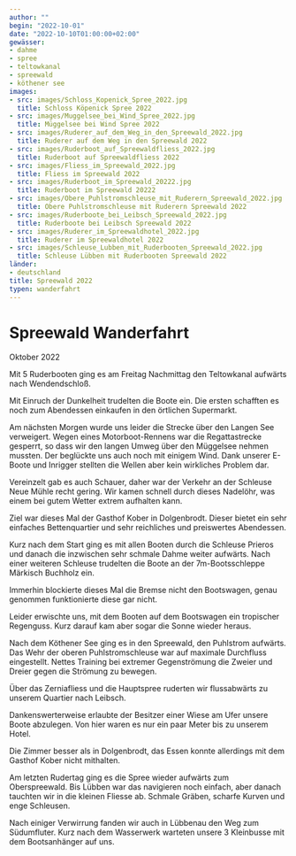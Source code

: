 ```yaml
---
author: ""
begin: "2022-10-01"
date: "2022-10-10T01:00:00+02:00"
gewässer:
- dahme
- spree
- teltowkanal
- spreewald
- köthener see
images:
- src: images/Schloss_Kopenick_Spree_2022.jpg
  title: Schloss Köpenick Spree 2022
- src: images/Muggelsee_bei_Wind_Spree_2022.jpg
  title: Müggelsee bei Wind Spree 2022
- src: images/Ruderer_auf_dem_Weg_in_den_Spreewald_2022.jpg
  title: Ruderer auf dem Weg in den Spreewald 2022
- src: images/Ruderboot_auf_Spreewaldfliess_2022.jpg
  title: Ruderboot auf Spreewaldfliess 2022
- src: images/Fliess_im_Spreewald_2022.jpg
  title: Fliess im Spreewald 2022
- src: images/Ruderboot_im_Spreewald_20222.jpg
  title: Ruderboot im Spreewald 20222
- src: images/Obere_Puhlstromschleuse_mit_Ruderern_Spreewald_2022.jpg
  title: Obere Puhlstromschleuse mit Ruderern Spreewald 2022
- src: images/Ruderboote_bei_Leibsch_Spreewald_2022.jpg
  title: Ruderboote bei Leibsch Spreewald 2022
- src: images/Ruderer_im_Spreewaldhotel_2022.jpg
  title: Ruderer im Spreewaldhotel 2022
- src: images/Schleuse_Lubben_mit_Ruderbooten_Spreewald_2022.jpg
  title: Schleuse Lübben mit Ruderbooten Spreewald 2022
länder: 
- deutschland
title: Spreewald 2022
typen: wanderfahrt
---
```




# Spreewald Wanderfahrt


Oktober 2022

Mit 5 Ruderbooten ging es am Freitag Nachmittag den Teltowkanal aufwärts nach Wendendschloß.

Mit Einruch der Dunkelheit trudelten die Boote ein. Die ersten schafften es noch zum Abendessen einkaufen in den örtlichen Supermarkt.

Am nächsten Morgen wurde uns leider die Strecke über den Langen See verweigert. Wegen eines Motorboot-Rennens war die Regattastrecke gesperrt, so dass wir den langen Umweg über den Müggelsee nehmen mussten. Der beglückte uns auch noch mit einigem Wind. Dank unserer E-Boote und Inrigger stellten die Wellen aber kein wirkliches Problem dar.

Vereinzelt gab es auch Schauer, daher war der Verkehr an der Schleuse Neue Mühle recht gering. Wir kamen schnell durch dieses Nadelöhr, was einem bei gutem Wetter extrem aufhalten kann.

Ziel war dieses Mal der Gasthof Kober in Dolgenbrodt. Dieser bietet ein sehr einfaches Bettenquartier und sehr reichliches und preiswertes Abendessen.

Kurz nach dem Start ging es mit allen Booten durch die Schleuse Prieros und danach die inzwischen sehr schmale Dahme weiter aufwärts. Nach einer weiteren Schleuse trudelten die Boote an der 7m-Bootsschleppe Märkisch Buchholz ein.

Immerhin blockierte dieses Mal die Bremse nicht den Bootswagen, genau genommen funktionierte diese gar nicht.

Leider erwischte uns, mit dem Booten auf dem Bootswagen ein tropischer Regenguss. Kurz darauf kam aber sogar die Sonne wieder heraus.

Nach dem Köthener See ging es in den Spreewald, den Puhlstrom aufwärts. Das Wehr der oberen Puhlstromschleuse war auf maximale Durchfluss eingestellt. Nettes Training bei extremer Gegenströmung die Zweier und Dreier gegen die Strömung zu bewegen.

Über das Zerniafliess und die Hauptspree ruderten wir flussabwärts zu unserem Quartier nach Leibsch.

Dankenswerterweise erlaubte der Besitzer einer Wiese am Ufer unsere Boote abzulegen. Von hier waren es nur ein paar Meter bis zu unserem Hotel.

Die Zimmer besser als in Dolgenbrodt, das Essen konnte allerdings mit dem Gasthof Kober nicht mithalten.

Am letzten Rudertag ging es die Spree wieder aufwärts zum Oberspreewald. Bis Lübben war das navigieren noch einfach, aber danach tauchten wir in die kleinen Fliesse ab. Schmale Gräben, scharfe Kurven und enge Schleusen.

Nach einiger Verwirrung fanden wir auch in Lübbenau den Weg zum Südumfluter. Kurz nach dem Wasserwerk warteten unsere 3 Kleinbusse mit dem Bootsanhänger auf uns.
